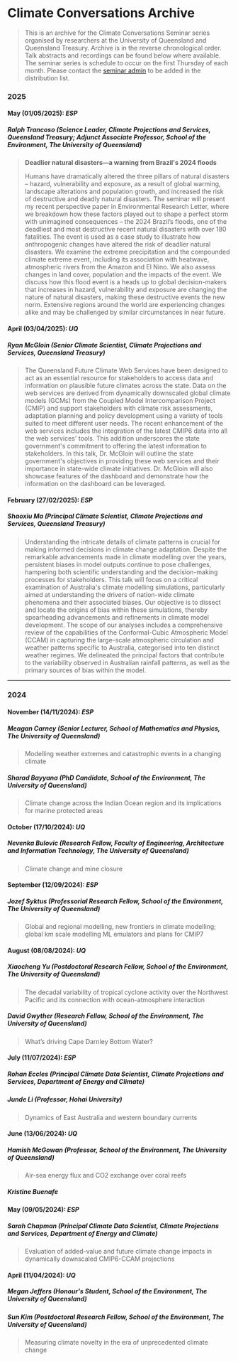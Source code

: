 # Climate Conversations Archive
> This is an archive for the Climate Conversations Seminar series organised by researchers at the University of Queensland and Queensland Treasury. Archive is in the reverse chronological order. Talk abstracts and recordings can be found below where available.
> The seminar series is schedule to occur on the first Thursday of each month. Please contact the [seminar admin](mailto:sun.w.kim@uq.edu.au) to be added in the distribution list.

### **2025**
#### **May (01/05/2025): *ESP***
##### Ralph Trancoso (Science Leader, Climate Projections and Services, Queensland Treasury; Adjunct Associate Professor, School of the Environment, The University of Queensland)
> **Deadlier natural disasters—a warning from Brazil's 2024 floods**
> 
> Humans have dramatically altered the three pillars of natural disasters – hazard, vulnerability and exposure, as a result of global warming, landscape alterations and population growth, and increased the risk of destructive and deadly natural disasters. The seminar will present my recent perspective paper in Environmental Research Letter, where we breakdown how these factors played out to shape a perfect storm with unimagined consequences – the 2024 Brazil’s floods, one of the deadliest and most destructive recent natural disasters with over 180 fatalities. The event is used as a case study to illustrate how anthropogenic changes have altered the risk of deadlier natural disasters. We examine the extreme precipitation and the compounded climate extreme event, including its association with heatwave, atmospheric rivers from the Amazon and El Nino. We also assess changes in land cover, population and the impacts of the event. We discuss how this flood event is a heads up to global decision-makers that increases in hazard, vulnerability and exposure are changing the nature of natural disasters, making these destructive events the new norm. Extensive regions around the world are experiencing changes alike and may be challenged by similar circumstances in near future.

#### **April (03/04/2025): *UQ***
##### Ryan McGloin (Senior Climate Scientist, Climate Projections and Services, Queensland Treasury)
> The Queensland Future Climate Web Services have been designed to act as an essential resource for stakeholders to access data and information on plausible future climates across the state. Data on the web services are derived from dynamically downscaled global climate models (GCMs) from the Coupled Model Intercomparison Project (CMIP) and support stakeholders with climate risk assessments, adaptation planning and policy development using a variety of tools suited to meet different user needs. The recent enhancement of the web services includes the integration of the latest CMIP6 data into all the web services' tools. This addition underscores the state government's commitment to offering the latest information to stakeholders. In this talk, Dr. McGloin will outline the state government's objectives in providing these web services and their importance in state-wide climate initiatives. Dr. McGloin will also showcase features of the dashboard and demonstrate how the information on the dashboard can be leveraged.

#### **February (27/02/2025): *ESP***
##### Shaoxiu Ma (Principal Climate Scientist, Climate Projections and Services, Queensland Treasury)
> Understanding the intricate details of climate patterns is crucial for making informed decisions in climate change adaptation. Despite the remarkable advancements made in climate modelling over the years, persistent biases in model outputs continue to pose challenges, hampering both scientific understanding and the decision-making processes for stakeholders. This talk will focus on a critical examination of Australia's climate modelling simulations, particularly aimed at understanding the drivers of nation-wide climate phenomena and their associated biases. Our objective is to dissect and locate the origins of bias within these simulations, thereby spearheading advancements and refinements in climate model development. The scope of our analyses includes a comprehensive review of the capabilities of the Conformal-Cubic Atmospheric Model (CCAM) in capturing the large-scale atmospheric circulation and weather patterns specific to Australia, categorised into ten distinct weather regimes. We delineated the principal factors that contribute to the variability observed in Australian rainfall patterns, as well as the primary sources of bias within the model.
---
### **2024**
#### **November (14/11/2024): *ESP***
##### Meagan Carney (Senior Lecturer, School of Mathematics and Physics, The University of Queensland)
> Modelling weather extremes and catastrophic events in a changing climate

##### Sharad Bayyana (PhD Candidate, School of the Environment, The University of Queensland)
> Climate change across the Indian Ocean region and its implications for marine protected areas

#### **October (17/10/2024): *UQ***
##### Nevenka Bulovic (Research Fellow, Faculty of Engineering, Architecture and Information Technology, The University of Queensland)
> Climate change and mine closure

#### **September (12/09/2024): *ESP***
##### Jozef Syktus (Professorial Research Fellow, School of the Environment, The University of Queensland)
> Global and regional modelling, new frontiers in climate modelling; global km scale modelling ML emulators and plans for CMIP7

#### **August (08/08/2024): *UQ***
##### Xiaocheng Yu (Postdoctoral Research Fellow, School of the Environment, The University of Queensland)
> The decadal variability of tropical cyclone activity over the Northwest Pacific and its connection with ocean-atmosphere interaction

##### David Gwyther (Research Fellow, School of the Environment, The University of Queensland)
> What’s driving Cape Darnley Bottom Water?

#### **July (11/07/2024): *ESP***
##### Rohan Eccles (Principal Climate Data Scientist, Climate Projections and Services, Department of Energy and Climate)
##### Junde Li (Professor, Hohai University)
> Dynamics of East Australia and western boundary currents

#### **June (13/06/2024): *UQ***
##### Hamish McGowan (Professor, School of the Environment, The University of Queensland)
> Air-sea energy flux and CO2 exchange over coral reefs

##### Kristine Buenafe

#### **May (09/05/2024): *ESP***
##### Sarah Chapman (Principal Climate Data Scientist, Climate Projections and Services, Department of Energy and Climate)
> Evaluation of added-value and future climate change impacts in dynamically downscaled CMIP6-CCAM projections

#### **April (11/04/2024): *UQ***
##### Megan Jeffers (Honour's Student, School of the Environment, The University of Queensland)
##### Sun Kim (Postdoctoral Research Fellow, School of the Environment, The University of Queensland)
> Measuring climate novelty in the era of unprecedented climate change
